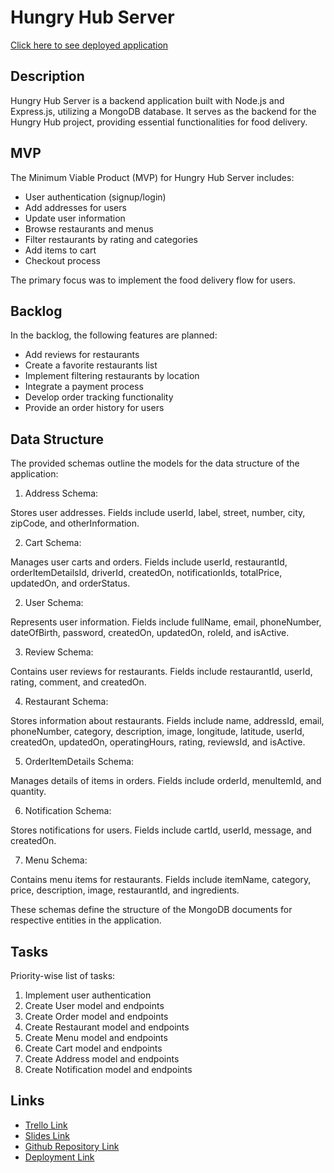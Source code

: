 # Hungry Hub Server

[Click here to see deployed application](https://hungry-hub.adaptable.app)

## Description

Hungry Hub Server is a backend application built with Node.js and Express.js, utilizing a MongoDB database. It serves as the backend for the Hungry Hub project, providing essential functionalities for food delivery.

## MVP

The Minimum Viable Product (MVP) for Hungry Hub Server includes:

- User authentication (signup/login)
- Add addresses for users
- Update user information
- Browse restaurants and menus
- Filter restaurants by rating and categories
- Add items to cart
- Checkout process

The primary focus was to implement the food delivery flow for users.

## Backlog

In the backlog, the following features are planned:

- Add reviews for restaurants
- Create a favorite restaurants list
- Implement filtering restaurants by location
- Integrate a payment process
- Develop order tracking functionality
- Provide an order history for users

## Data Structure

The provided schemas outline the models for the data structure of the application:

1. Address Schema:

Stores user addresses.
Fields include userId, label, street, number, city, zipCode, and otherInformation.

2. Cart Schema:

Manages user carts and orders.
Fields include userId, restaurantId, orderItemDetailsId, driverId, createdOn, notificationIds, totalPrice, updatedOn, and orderStatus.

2. User Schema:

Represents user information.
Fields include fullName, email, phoneNumber, dateOfBirth, password, createdOn, updatedOn, roleId, and isActive.

3. Review Schema:

Contains user reviews for restaurants.
Fields include restaurantId, userId, rating, comment, and createdOn.

4. Restaurant Schema:

Stores information about restaurants.
Fields include name, addressId, email, phoneNumber, category, description, image, longitude, latitude, userId, createdOn, updatedOn, operatingHours, rating, reviewsId, and isActive.

5. OrderItemDetails Schema:

Manages details of items in orders.
Fields include orderId, menuItemId, and quantity.

6. Notification Schema:

Stores notifications for users.
Fields include cartId, userId, message, and createdOn.

7. Menu Schema:

Contains menu items for restaurants.
Fields include itemName, category, price, description, image, restaurantId, and ingredients.

These schemas define the structure of the MongoDB documents for respective entities in the application.

## Tasks

Priority-wise list of tasks:
1. Implement user authentication
2. Create User model and endpoints
3. Create Order model and endpoints
4. Create Restaurant model and endpoints
5. Create Menu model and endpoints
6. Create Cart model and endpoints
7. Create Address model and endpoints
8. Create Notification model and endpoints

## Links

- [Trello Link](https://trello.com/b/Iy0RYZqL/hungry-hub)
- [Slides Link](https://www.canva.com/design/DAF_I_7kmeA/ik4p4ywb3C_mUrgAvPMltQ/view?utm_content=DAF_I_7kmeA&utm_campaign=designshare&utm_medium=link&utm_source=editor)
- [Github Repository Link](https://github.com/samanta-scavassa/hungry-hub)
- [Deployment Link](https://hungry-hub.adaptable.app)
